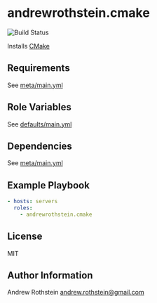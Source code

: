 andrewrothstein.cmake
=========
![Build Status](https://github.com/andrewrothstein/ansible-cmake/actions/workflows/build.yml/badge.svg)

Installs [CMake](https://cmake.org/)

Requirements
------------

See [meta/main.yml](meta/main.yml)

Role Variables
--------------

See [defaults/main.yml](defaults/main.yml)

Dependencies
------------

See [meta/main.yml](meta/main.yml)

Example Playbook
----------------

```yml
- hosts: servers
  roles:
    - andrewrothstein.cmake
```

License
-------

MIT

Author Information
------------------

Andrew Rothstein <andrew.rothstein@gmail.com>

